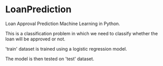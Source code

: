 # LoanPrediction

Loan Approval Prediction Machine Learning in Python.

This is a classification problem in which we need to classify whether the loan will be approved or not.

'train' dataset is trained using a logistic regression model.

The model is then tested on 'test' dataset.
